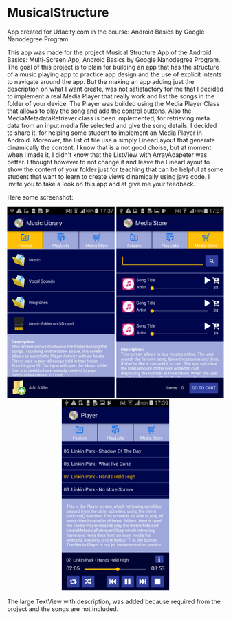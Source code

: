 # MusicalStructure
App created for Udacity.com in the course: Android Basics by Google Nanodegree Program.

This app was made for the project Musical Structure App of the Android Basics: Multi-Screen App, Android Basics by Google Nanodegree Program. 
The goal of this project is to plain for building an app that has the structure of a music playing app to practice app design and the use of explicit intents to navigate around the app. But the making an app adding just the description on what I want create, was not satisfactory for me that I decided to implement a real Media Player that really work and list the songs in the folder of your device. 
The Player was builded using the Media Player Class that allows to play the song and add the control buttons. Also the MediaMetadataRetriever class is been implemented, for retrieving meta data from an input media file selected and give the song details. I decided to share it, for helping some student to implement an Media Player in Android.
Moreover, the list of file use a simply LinearLayout that generate dinamically the content, I know that is a not good choise, but at moment when I made it, I didn't know that the ListView with ArrayAdapeter was better. I thought however to not change it and leave the LinearLayout to show the content of your folder just for teaching that can be helpful at some student that want to learn to create views dinamically using java code. I invite you to take a look on this app and at give me your feedback. 


Here some screenshot:

<p align="center">
  <img src="https://raw.githubusercontent.com/Giusan82/MusicalStructure/master/Screenshot_2017-07-01-17-37-22.png" width="250"/>
  <img src="https://raw.githubusercontent.com/Giusan82/MusicalStructure/master/Screenshot_2017-07-01-17-37-44.png" width="250"/>
  <img src="https://raw.githubusercontent.com/Giusan82/MusicalStructure/master/Screenshot_2017-07-01-17-39-06.png" width="250"/>
</p>


The large TextView with description, was added because required from the project and the songs are not included.

